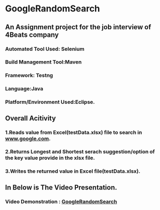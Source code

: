 # GoogleRandomSearch

## An Assignment project for the job interview of 4Beats company

### Automated Tool Used: Selenium
### Build Management Tool:Maven
### Framework: Testng
### Language:Java
### Platform/Environment Used:Eclipse.

## Overall Acitivity

### 1.Reads value from Excel(testData.xlsx) file  to search in www.google.com.
### 2.Returns Longest and Shortest serach suggestion/option  of the key value provide in the xlsx file.
### 3.Writes the returned value in Excel file(testData.xlsx).

## In Below is The Video Presentation.

### Video Demonstration :  [GoogleRandomSearch](https://drive.google.com/file/d/18-7oN5kRbZOE2bvJUjohvfqvmmieUOmP/view?usp=sharing)
